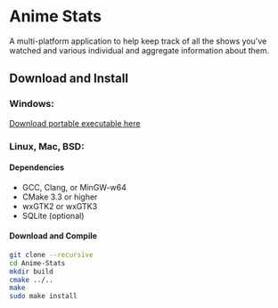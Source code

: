 # Anime Stats

A multi-platform application to help keep track of all the shows you've watched and various individual and aggregate information about them.

## Download and Install
### Windows:
[Download portable executable here](https://github.com/tsweeney256/Anime-Stats/releases)

### Linux, Mac, BSD:
#### Dependencies
- GCC, Clang, or MinGW-w64
- CMake 3.3 or higher
- wxGTK2 or wxGTK3
- SQLite (optional)
#### Download and Compile
```bash
git clone --recursive
cd Anime-Stats
mkdir build
cmake ../..
make
sudo make install
```

